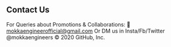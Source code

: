 ## Contact Us

For Queries about Promotions & Collaborations:
📧 mokkaengineerofficial@gmail.com
        Or 
    DM us in
Insta/Fb/Twitter @mokkaengineers
© 2020 GitHub, Inc.
